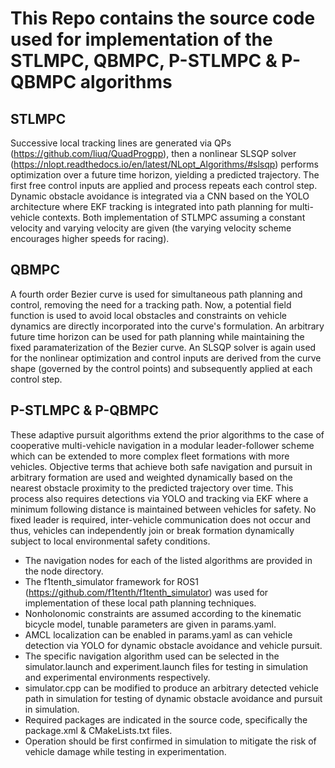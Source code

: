 # This Repo contains the source code used for implementation of the STLMPC, QBMPC, P-STLMPC & P-QBMPC algorithms
<!-- Add respective publications, brief descriptions -->
## STLMPC
Successive local tracking lines are generated via QPs (https://github.com/liuq/QuadProgpp), then a nonlinear SLSQP solver (https://nlopt.readthedocs.io/en/latest/NLopt_Algorithms/#slsqp) performs optimization over a future time horizon, yielding a predicted trajectory. The first free control inputs are applied and process repeats each control step. Dynamic obstacle avoidance is integrated via a CNN based on the YOLO architecture where EKF tracking is integrated into path planning for multi-vehicle contexts. Both implementation of STLMPC assuming a constant velocity and varying velocity are given (the varying velocity scheme encourages higher speeds for racing).

## QBMPC
A fourth order Bezier curve is used for simultaneous path planning and control, removing the need for a tracking path. Now, a potential field function is used to avoid local obstacles and constraints on vehicle dynamics are directly incorporated into the curve's formulation. An arbitrary future time horizon can be used for path planning while maintaining the fixed paramaterization of the Bezier curve. An SLSQP solver is again used for the nonlinear optimization and control inputs are derived from the curve shape (governed by the control points) and subsequently applied at each control step.

## P-STLMPC & P-QBMPC
These adaptive pursuit algorithms extend the prior algorithms to the case of cooperative multi-vehicle navigation in a modular leader-follower scheme which can be extended to more complex fleet formations with more vehicles. Objective terms that achieve both safe navigation and pursuit in arbitrary formation are used and weighted dynamically based on the nearest obstacle proximity to the predicted trajectory over time. This process also requires detections via YOLO and tracking via EKF where a minimum following distance is maintained between vehicles for safety. No fixed leader is required, inter-vehicle communication does not occur and thus, vehicles can independently join or break formation dynamically subject to local environmental safety conditions.



* The navigation nodes for each of the listed algorithms are provided in the node directory.
* The f1tenth_simulator framework for ROS1 (https://github.com/f1tenth/f1tenth_simulator) was used for implementation of these local path planning techniques.
* Nonholonomic constraints are assumed according to the kinematic bicycle model, tunable parameters are given in params.yaml.
* AMCL localization can be enabled in params.yaml as can vehicle detection via YOLO for dynamic obstacle avoidance and vehicle pursuit.
* The specific navigation algorithm used can be selected in the simulator.launch and experiment.launch files for testing in simulation and experimental environments respectively.
* simulator.cpp can be modified to produce an arbitrary detected vehicle path in simulation for testing of dynamic obstacle avoidance and pursuit in simulation.
* Required packages are indicated in the source code, specifically the package.xml & CMakeLists.txt files.
* Operation should be first confirmed in simulation to mitigate the risk of vehicle damage while testing in experimentation.


<!-- Include the YOLO CNN if possible -->
<!-- Include video of operation? Both simulation and experimental? -->
